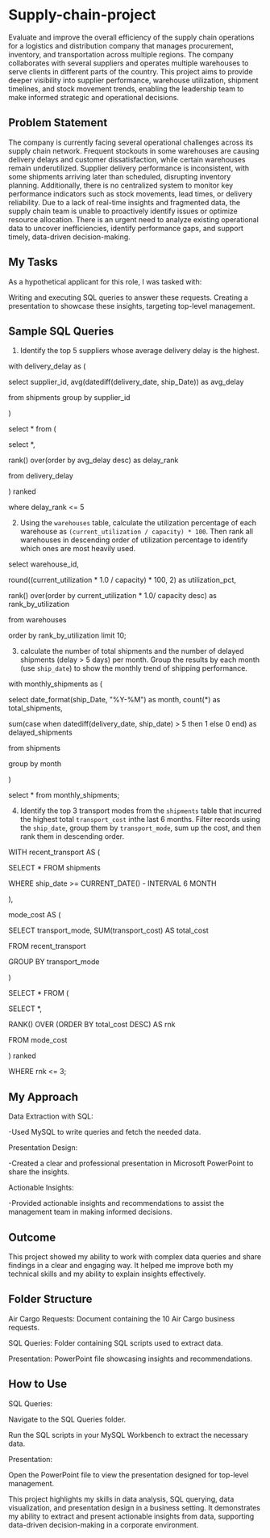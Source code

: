 # Supply-chain-project
 Evaluate and improve the overall efficiency of the supply chain operations for a logistics and distribution company that manages procurement, inventory, and transportation across multiple regions. The company collaborates with several suppliers and operates multiple warehouses to serve clients in different parts of the country. This project aims to provide deeper visibility into supplier performance, warehouse utilization, shipment timelines, and stock movement trends, enabling the leadership team to make informed strategic and operational decisions.

## Problem Statement
The company is currently facing several operational challenges across its supply chain network. Frequent stockouts in some warehouses are causing delivery delays and customer dissatisfaction, while certain warehouses remain underutilized. Supplier delivery performance is inconsistent, with some shipments arriving later than scheduled, disrupting inventory planning. Additionally, there is no centralized system to monitor key performance indicators such as stock movements, lead times, or delivery reliability. Due to a lack of real-time insights and fragmented data, the supply chain team is unable to proactively identify issues or optimize resource allocation. There is an urgent need to analyze existing operational data to uncover inefficiencies, identify performance gaps, and support timely, data-driven decision-making.

## My Tasks
As a hypothetical applicant for this role, I was tasked with:

Writing and executing SQL queries to answer these requests. Creating a presentation to showcase these insights, targeting top-level management.

## Sample SQL Queries

1. Identify the top 5 suppliers whose average delivery delay is the highest.

with delivery_delay as (

select supplier_id, avg(datediff(delivery_date, ship_Date)) as avg_delay

from shipments group by supplier_id 

)

select * from (

select *,

rank() over(order by avg_delay desc) as delay_rank 

from delivery_delay

) ranked

where delay_rank <= 5

2. Using the `warehouses` table, calculate the utilization percentage of each warehouse as `(current_utilization / capacity) * 100`. Then rank all warehouses in descending order of utilization percentage to identify which ones are most heavily used.

select warehouse_id,

round((current_utilization * 1.0 / capacity) * 100, 2) as utilization_pct,

rank() over(order by current_utilization * 1.0/ capacity desc) as rank_by_utilization

from warehouses

order by rank_by_utilization limit 10;

3.  calculate the number of total shipments and the number of delayed shipments (delay > 5 days) per month. Group the results by each month (use `ship_date`) to show the monthly trend of shipping performance.
   
with monthly_shipments as (

select date_format(ship_Date, "%Y-%M") as month, count(*) as total_shipments,

sum(case when datediff(delivery_date, ship_date) > 5 then 1 else 0 end) as delayed_shipments

from shipments

group by month

)

select * from monthly_shipments;

4.  Identify the top 3 transport modes from the `shipments` table that incurred the highest total `transport_cost` inthe last 6 months. Filter records using the `ship_date`, group them by `transport_mode`, sum up the cost, and then rank them in descending order.
   
WITH recent_transport AS (

SELECT * FROM shipments

WHERE ship_date >= CURRENT_DATE() - INTERVAL 6 MONTH

), 

mode_cost AS (

SELECT transport_mode, SUM(transport_cost) AS total_cost

FROM recent_transport

GROUP BY transport_mode

)

SELECT * FROM (

SELECT *, 

RANK() OVER (ORDER BY total_cost DESC) AS rnk

FROM mode_cost

) ranked

WHERE rnk <= 3;

## My Approach
Data Extraction with SQL:

-Used MySQL to write queries and fetch the needed data.

Presentation Design:

-Created a clear and professional presentation in Microsoft PowerPoint to share the insights.

Actionable Insights:

-Provided actionable insights and recommendations to assist the management team in making informed decisions.

## Outcome
This project showed my ability to work with complex data queries and share findings in a clear and engaging way. It helped me improve both my technical skills and my ability to explain insights effectively.

## Folder Structure
Air Cargo Requests: Document containing the 10 Air Cargo business requests. 

SQL Queries: Folder containing SQL scripts used to extract data.  

Presentation: PowerPoint file showcasing insights and recommendations.

## How to Use
SQL Queries:

Navigate to the SQL Queries folder.

Run the SQL scripts in your MySQL Workbench to extract the necessary data.

Presentation:

Open the PowerPoint file to view the presentation designed for top-level management.

This project highlights my skills in data analysis, SQL querying, data visualization, and presentation design in a business setting. It demonstrates my ability to extract and present actionable insights from data, supporting data-driven decision-making in a corporate environment.



